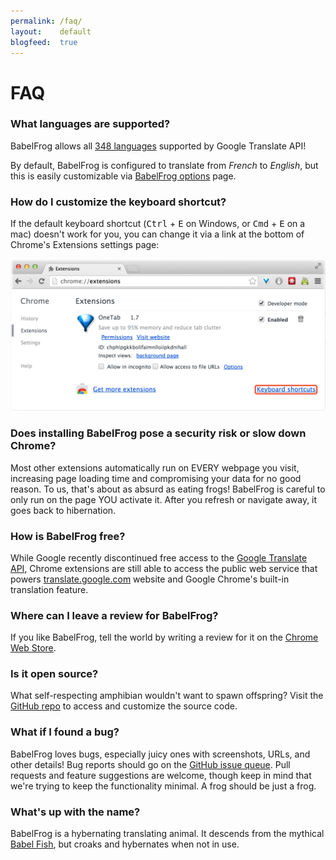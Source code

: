 ```yaml
---
permalink: /faq/
layout:    default
blogfeed:  true
---
```


FAQ
===

### What languages are supported?

BabelFrog allows all [348 languages](https://support.google.com/translate/toolkit/answer/147837?hl=en) supported by Google Translate API!

By default, BabelFrog is configured to translate from *French* to *English*, but this is easily customizable via <a href="http://babelfrog.com/help/#settings">BabelFrog options</a> page.

### How do I customize the keyboard shortcut? 

If the default keyboard shortcut (<kbd>Ctrl</kbd> + <kbd>E</kbd> on Windows, or <kbd>Cmd</kbd> + <kbd>E</kbd> on a mac) doesn't work for you, you can change it via a link at the bottom of Chrome's Extensions settings page:

<img class="frame" src="/img/chrome-keyboard-shortcuts.png">

### Does installing BabelFrog pose a security risk or slow down Chrome?

Most other extensions automatically run on EVERY webpage you visit, increasing
page loading time and compromising your data for no good reason. To us, that's
about as absurd as eating frogs!  BabelFrog is careful to only run on the page
YOU activate it. After you refresh or navigate away, it goes back to
hibernation.

### How is BabelFrog free?

While Google recently discontinued free access to the [Google Translate API](https://developers.google.com/translate/v2/faq), Chrome extensions are still able to access the public web service that powers [translate.google.com](https://translate.google.com) website and Google Chrome's built-in translation feature.

### Where can I leave a review for BabelFrog?

If you like BabelFrog, tell the world by writing a review for it on the [Chrome Web Store](https://chrome.google.com/webstore/detail/babelfrog/jnhmkblbgggfgeebimebebnkhgnagnpj).

### Is it open source?

What self-respecting amphibian wouldn't want to spawn offspring? Visit the
[GitHub repo](https://github.com/dergachev/babelfrog) to access and customize
the source code.

### What if I found a bug?

BabelFrog loves bugs, especially juicy ones with screenshots, URLs, and other
details! Bug reports should go on the [GitHub issue
queue](https://github.com/dergachev/babelfrog/issues).  Pull requests and
feature suggestions are welcome, though keep in mind that we're trying to keep
the functionality minimal. A frog should be just a frog.

### What's up with the name?

BabelFrog is a hybernating translating animal. It descends from the mythical
[Babel
Fish](http://hitchhikers.wikia.com/wiki/Babel_Fish), but croaks and hybernates when not in use.
